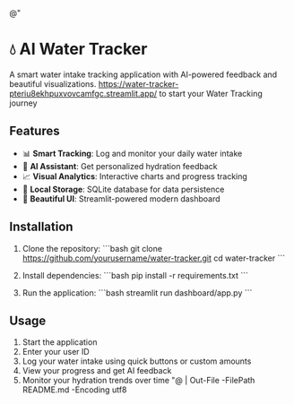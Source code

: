 @"
# 💧 AI Water Tracker

A smart water intake tracking application with AI-powered feedback and beautiful visualizations.
https://water-tracker-pteriu8ekhpuxvovcamfgc.streamlit.app/  to start your Water Tracking journey

## Features

- 📊 **Smart Tracking**: Log and monitor your daily water intake
- 🤖 **AI Assistant**: Get personalized hydration feedback
- 📈 **Visual Analytics**: Interactive charts and progress tracking
- 💾 **Local Storage**: SQLite database for data persistence
- 🎨 **Beautiful UI**: Streamlit-powered modern dashboard

## Installation

1. Clone the repository:
\`\`\`bash
git clone https://github.com/yourusername/water-tracker.git
cd water-tracker
\`\`\`

2. Install dependencies:
\`\`\`bash
pip install -r requirements.txt
\`\`\`

3. Run the application:
\`\`\`bash
streamlit run dashboard/app.py
\`\`\`

## Usage

1. Start the application
2. Enter your user ID
3. Log your water intake using quick buttons or custom amounts
4. View your progress and get AI feedback
5. Monitor your hydration trends over time
"@ | Out-File -FilePath README.md -Encoding utf8
